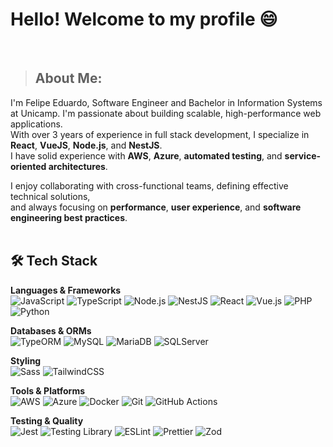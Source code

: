 <h1>Hello! Welcome to my profile 😄</h1>
<br>

><h2>About Me:</h2>
I'm Felipe Eduardo, Software Engineer and Bachelor in Information Systems at Unicamp. I'm passionate about building scalable, high-performance web applications.  
With over 3 years of experience in full stack development, I specialize in **React**, **VueJS**, **Node.js**, and **NestJS**.  
I have solid experience with **AWS**, **Azure**, **automated testing**, and **service-oriented architectures**.

I enjoy collaborating with cross-functional teams, defining effective technical solutions,  
and always focusing on **performance**, **user experience**, and **software engineering best practices**.
<br><br>

## 🛠 Tech Stack

**Languages & Frameworks**<br>
![JavaScript](https://img.shields.io/badge/-JavaScript-F7DF1E?logo=javascript&logoColor=000)  ![TypeScript](https://img.shields.io/badge/-TypeScript-3178C6?logo=typescript&logoColor=white)  ![Node.js](https://img.shields.io/badge/-Node.js-339933?logo=node.js&logoColor=white)  ![NestJS](https://img.shields.io/badge/-NestJS-E0234E?logo=nestjs&logoColor=white)  ![React](https://img.shields.io/badge/-React-61DAFB?logo=react&logoColor=black)  ![Vue.js](https://img.shields.io/badge/-Vue.js-4FC08D?logo=vue.js&logoColor=white) ![PHP](https://img.shields.io/badge/-PHP-777BB4?logo=php&logoColor=white) ![Python](https://img.shields.io/badge/-Python-3776AB?logo=python&logoColor=white)

**Databases & ORMs**<br>
![TypeORM](https://img.shields.io/badge/-TypeORM-FE0803?logo=typeorm&logoColor=white) ![MySQL](https://img.shields.io/badge/-MySQL-4479A1?logo=mysql&logoColor=white) ![MariaDB](https://img.shields.io/badge/-MariaDB-003545?logo=mariadb&logoColor=white) ![SQLServer](https://img.shields.io/badge/-SQLServer-0078D4?logo=sqlserver&logoColor=white)

**Styling**  
![Sass](https://img.shields.io/badge/-Sass-CC6699?logo=sass&logoColor=white) ![TailwindCSS](https://img.shields.io/badge/-TailwindCSS-06B6D4?logo=tailwindcss&logoColor=white)

**Tools & Platforms**  
![AWS](https://img.shields.io/badge/-AWS-232F3E?logo=amazonaws&logoColor=white)  ![Azure](https://img.shields.io/badge/-Azure-0078D4?logo=microsoftazure&logoColor=white)  ![Docker](https://img.shields.io/badge/-Docker-2496ED?logo=docker&logoColor=white)  ![Git](https://img.shields.io/badge/-Git-F05032?logo=git&logoColor=white)  ![GitHub Actions](https://img.shields.io/badge/-GitHub%20Actions-2088FF?logo=githubactions&logoColor=white)

**Testing & Quality**  
![Jest](https://img.shields.io/badge/-Jest-C21325?logo=jest&logoColor=white)  ![Testing Library](https://img.shields.io/badge/-Testing%20Library-E33332?logo=testinglibrary&logoColor=white)  ![ESLint](https://img.shields.io/badge/-ESLint-4B32C3?logo=eslint&logoColor=white)  ![Prettier](https://img.shields.io/badge/-Prettier-F7B93E?logo=prettier&logoColor=white) ![Zod](https://img.shields.io/badge/-Zod-3E67B1?logo=zod&logoColor=white)
